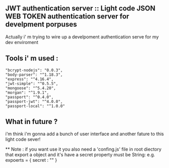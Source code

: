 ## JWT authentication server :: Light code JSON WEB TOKEN authentication server for develpment porpuses

Actually i' m trying to wire up a develpoment authentication serve for my dev enviroment

## Tools i' m used :

    "bcrypt-nodejs": "0.0.3",
    "body-parser": "^1.18.3",
    "express": "^4.16.4",
    "jwt-simple": "^0.5.5",
    "mongoose": "^5.4.20",
    "morgan": "^1.9.1",
    "passport": "^0.4.0",
    "passport-jwt": "^4.0.0",
    "passport-local": "^1.0.0"

## What in future ?

i'm think i'm gonna add a bunch of user interface and another fature to this light code sever!

\*\* Note : if you want use it you also need a 'confing.js' file in root diectory that export a object and it's have a secret property must be String:
e.g. expoerts = {
secret : "<random string >"
}
